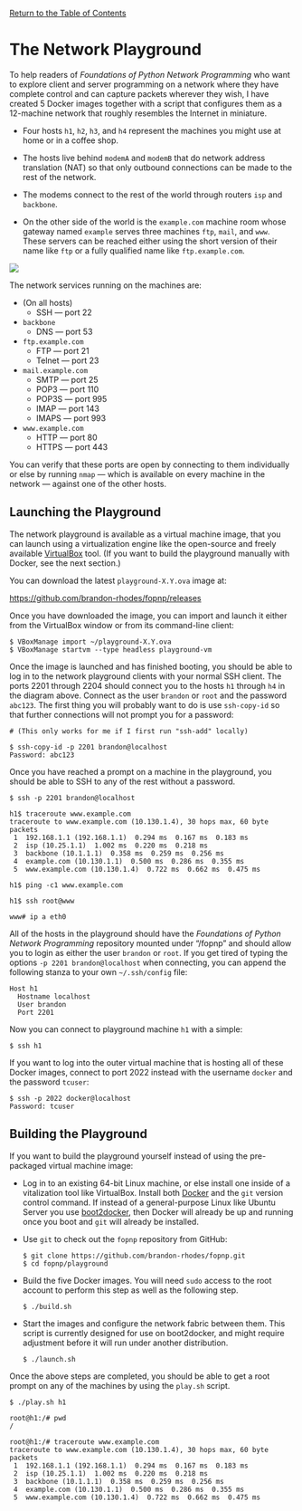 [Return to the Table of Contents](https://github.com/brandon-rhodes/fopnp#readme)

# The Network Playground

To help readers of *Foundations of Python Network Programming* who want
to explore client and server programming on a network where they have
complete control and can capture packets wherever they wish, I have
created 5 Docker images together with a script that configures them as a
12-machine network that roughly resembles the Internet in miniature.

  * Four hosts `h1`, `h2`, `h3`, and `h4` represent the machines you
    might use at home or in a coffee shop.

  * The hosts live behind `modemA` and `modemB` that do network address
    translation (NAT) so that only outbound connections can be made to
    the rest of the network.

  * The modems connect to the rest of the world through routers `isp`
    and `backbone`.

  * On the other side of the world is the `example.com` machine room
    whose gateway named `example` serves three machines `ftp`, `mail`,
    and `www`.  These servers can be reached either using the short
    version of their name like `ftp` or a fully qualified name like
    `ftp.example.com`.

<img src="https://raw.githubusercontent.com/brandon-rhodes/fopnp/m/diagrams/playground.png">

The network services running on the machines are:

  * (On all hosts)
    * SSH — port 22
  * `backbone`
    * DNS — port 53
  * `ftp.example.com`
    * FTP — port 21
    * Telnet — port 23
  * `mail.example.com`
    * SMTP — port 25
    * POP3 — port 110
    * POP3S — port 995
    * IMAP — port 143
    * IMAPS — port 993
  * `www.example.com`
    * HTTP — port 80
    * HTTPS — port 443

You can verify that these ports are open by connecting to them
individually or else by running `nmap` — which is available on every
machine in the network — against one of the other hosts.

## Launching the Playground

The network playground is available as a virtual machine image, that you
can launch using a virtualization engine like the open-source and freely
available [VirtualBox](https://www.virtualbox.org/) tool.  (If you want
to build the playground manually with Docker, see the next section.)

You can download the latest `playground-X.Y.ova` image at:

https://github.com/brandon-rhodes/fopnp/releases

Once you have downloaded the image, you can import and launch it either
from the VirtualBox window or from its command-line client:

    $ VBoxManage import ~/playground-X.Y.ova
    $ VBoxManage startvm --type headless playground-vm

Once the image is launched and has finished booting, you should be able
to log in to the network playground clients with your normal SSH client.
The ports 2201 through 2204 should connect you to the hosts `h1` through
`h4` in the diagram above.  Connect as the user `brandon` or `root` and
the password `abc123`.  The first thing you will probably want to do is
use `ssh-copy-id` so that further connections will not prompt you for a
password:

    # (This only works for me if I first run "ssh-add" locally)

    $ ssh-copy-id -p 2201 brandon@localhost
    Password: abc123

Once you have reached a prompt on a machine in the playground, you
should be able to SSH to any of the rest without a password.

    $ ssh -p 2201 brandon@localhost

    h1$ traceroute www.example.com
    traceroute to www.example.com (10.130.1.4), 30 hops max, 60 byte packets
     1  192.168.1.1 (192.168.1.1)  0.294 ms  0.167 ms  0.183 ms
     2  isp (10.25.1.1)  1.002 ms  0.220 ms  0.218 ms
     3  backbone (10.1.1.1)  0.358 ms  0.259 ms  0.256 ms
     4  example.com (10.130.1.1)  0.500 ms  0.286 ms  0.355 ms
     5  www.example.com (10.130.1.4)  0.722 ms  0.662 ms  0.475 ms

    h1$ ping -c1 www.example.com

    h1$ ssh root@www

    www# ip a eth0

All of the hosts in the playground should have the *Foundations of
Python Network Programming* repository mounted under “/fopnp” and should
allow you to login as either the user `brandon` or `root`.  If you get
tired of typing the options `-p 2201 brandon@localhost` when connecting,
you can append the following stanza to your own `~/.ssh/config` file:

    Host h1
      Hostname localhost
      User brandon
      Port 2201

Now you can connect to playground machine `h1` with a simple:

    $ ssh h1

If you want to log into the outer virtual machine that is hosting all of
these Docker images, connect to port 2022 instead with the username
`docker` and the password `tcuser`:

    $ ssh -p 2022 docker@localhost
    Password: tcuser

## Building the Playground

If you want to build the playground yourself instead of using the
pre-packaged virtual machine image:

  * Log in to an existing 64-bit Linux machine, or else install one
    inside of a vitalization tool like VirtualBox.  Install both
    [Docker](https://www.docker.com/) and the `git` version control
    command.  If instead of a general-purpose Linux like Ubuntu Server
    you use [boot2docker](https://github.com/boot2docker/boot2docker),
    then Docker will already be up and running once you boot and `git`
    will already be installed.

  * Use `git` to check out the `fopnp` repository from GitHub:

        $ git clone https://github.com/brandon-rhodes/fopnp.git
        $ cd fopnp/playground

  * Build the five Docker images.  You will need `sudo` access to the
    root account to perform this step as well as the following step.

        $ ./build.sh

  * Start the images and configure the network fabric between them.
    This script is currently designed for use on boot2docker, and might
    require adjustment before it will run under another distribution.

        $ ./launch.sh

Once the above steps are completed, you should be able to get a root
prompt on any of the machines by using the `play.sh` script.

    $ ./play.sh h1

    root@h1:/# pwd
    /

    root@h1:/# traceroute www.example.com
    traceroute to www.example.com (10.130.1.4), 30 hops max, 60 byte packets
     1  192.168.1.1 (192.168.1.1)  0.294 ms  0.167 ms  0.183 ms
     2  isp (10.25.1.1)  1.002 ms  0.220 ms  0.218 ms
     3  backbone (10.1.1.1)  0.358 ms  0.259 ms  0.256 ms
     4  example.com (10.130.1.1)  0.500 ms  0.286 ms  0.355 ms
     5  www.example.com (10.130.1.4)  0.722 ms  0.662 ms  0.475 ms
